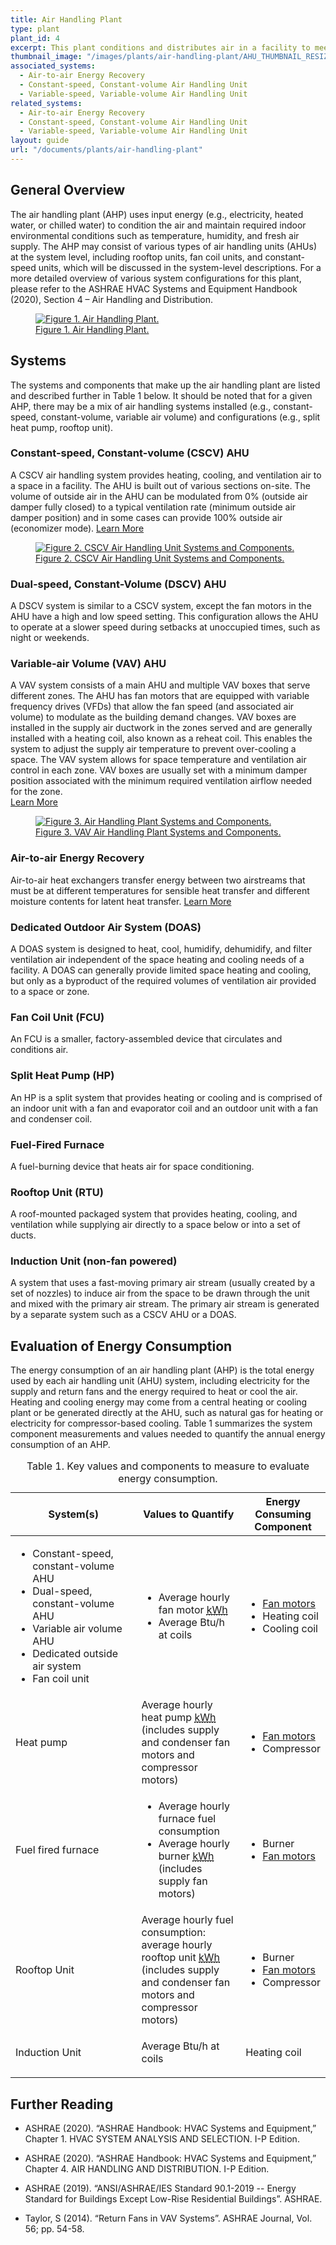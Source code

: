 ```yaml
---
title: Air Handling Plant
type: plant
plant_id: 4
excerpt: This plant conditions and distributes air in a facility to meet required indoor environmental conditions. This plant works in conjunction with heating and cooling plants.
thumbnail_image: "/images/plants/air-handling-plant/AHU_THUMBNAIL_RESIZED-01.jpg"
associated_systems:
  - Air-to-air Energy Recovery
  - Constant-speed, Constant-volume Air Handling Unit
  - Variable-speed, Variable-volume Air Handling Unit
related_systems:
  - Air-to-air Energy Recovery
  - Constant-speed, Constant-volume Air Handling Unit
  - Variable-speed, Variable-volume Air Handling Unit 
layout: guide
url: "/documents/plants/air-handling-plant"
---
```


## General Overview

The air handling plant (AHP) uses input energy (e.g., electricity, heated water, or chilled water) to condition the air and maintain required indoor environmental conditions such as temperature, humidity, and fresh air supply. The AHP may consist of various types of air handling units (AHUs) at the system level, including rooftop units, fan coil units, and constant-speed units, which will be discussed in the system-level descriptions. For a more detailed overview of various system configurations for this plant, please refer to the ASHRAE HVAC Systems and Equipment Handbook (2020), Section 4 – Air Handling and Distribution.

<a href="/images/plants/air-handling-plant/2024_0503_AHU plant_figure 1 updated.jpg">
    <figure class="figure mt-3 mb-0">
        <img src="/images/plants/air-handling-plant/2024_0503_AHU plant_figure 1 updated.jpg" class="figure-img img-fluid rounded" alt="Figure 1. Air Handling Plant.">
        <figcaption class="figure-caption text-left">Figure 1. Air Handling Plant.</figcaption>
    </figure>
</a>

## Systems

The systems and components that make up the air handling plant are listed and described further in Table 1 below. It should be noted that for a given AHP, there may be a mix of air handling systems installed (e.g., constant-speed, constant-volume, variable air volume) and configurations (e.g., split heat pump, rooftop unit). 

### Constant-speed, Constant-volume (CSCV) AHU

A CSCV air handling system provides heating, cooling, and ventilation air to a space in a facility. The AHU is built  out of various sections on-site. The volume of outside air in the AHU can be modulated from 0% (outside air damper fully closed) to a typical ventilation rate (minimum outside air damper position) and in some cases can provide 100% outside air (economizer mode).
<a class="continue" href="/documents/systems/constant-speed-constant-volume-air-handling-system"><span>Learn More</span><i class="fa fa-arrow-right"></i></a>

<a href="/images/plants/air-handling-plant/2024_0503_AHU plant_figure 2 updated.jpg">
    <figure class="figure mb-4 mt-3">
        <img src="/images/plants/air-handling-plant/2024_0503_AHU plant_figure 2 updated.jpg" class="figure-img img-fluid rounded" alt="Figure 2. CSCV Air Handling Unit Systems and Components.">
        <figcaption class="figure-caption text-left">Figure 2. CSCV Air Handling Unit Systems and Components.</figcaption>
    </figure>
</a>

### Dual-speed, Constant-Volume (DSCV) AHU 

A DSCV system is similar to a CSCV system, except the fan motors in the AHU have a high and low speed setting. This configuration allows the AHU to operate at a slower speed during setbacks at unoccupied times, such as night or weekends.

### Variable-air Volume (VAV) AHU 

A VAV system consists of a main AHU and multiple VAV boxes that serve different zones. The AHU has fan motors that are equipped with variable frequency drives (VFDs) that allow the fan speed (and associated air volume) to modulate as the building demand changes. VAV boxes are installed in the supply air ductwork in the zones served and are generally installed with a heating coil, also known as a reheat coil. This enables the system to adjust the supply air temperature to prevent over-cooling a space. The VAV system allows for space temperature and ventilation air control in each zone. VAV boxes are usually set with a minimum damper position associated with the minimum required ventilation airflow needed for the zone.  
<a class="continue" href="/documents/systems/variable-speed-variable-volume-air-handling-system"><span>Learn More</span><i class="fa fa-arrow-right"></i></a>

<a href="/images/plants/air-handling-plant/2024_0503_AHU plant_figure 3 updated.jpg">
    <figure class="figure mb-4 mt-3">
        <img src="/images/plants/air-handling-plant/2024_0503_AHU plant_figure 3 updated.jpg" class="figure-img img-fluid rounded" alt="Figure 3. Air Handling Plant Systems and Components.">
        <figcaption class="figure-caption text-left">Figure 3. VAV Air Handling Plant Systems and Components.</figcaption>
    </figure>
</a>


### Air-to-air Energy Recovery

Air-to-air heat exchangers transfer energy between two airstreams that must be at different temperatures for sensible heat transfer and different moisture contents for latent heat transfer.
<a class="continue" href="/documents/systems/air-to-air-energy-recovery"><span>Learn More</span><i class="fa fa-arrow-right"></i></a>

### Dedicated Outdoor Air System (DOAS) 

A DOAS system is designed to heat, cool, humidify, dehumidify, and filter ventilation air independent of the space heating and cooling needs of a facility. A DOAS can generally provide limited space heating and cooling, but only as a byproduct of the required volumes of ventilation air provided to a space or zone.   

### Fan Coil Unit (FCU) 

An FCU is a smaller, factory-assembled device that circulates and conditions air.  

### Split Heat Pump (HP) 

An HP is a split system that provides heating or cooling and is comprised of an indoor unit with a fan and evaporator coil and an outdoor unit with a fan and condenser coil.  

### Fuel-Fired Furnace  

A fuel-burning device that heats air for space conditioning. 

### Rooftop Unit (RTU) 

A roof-mounted packaged system that provides heating, cooling, and ventilation while supplying air directly to a space below or into a set of ducts. 

### Induction Unit (non-fan powered) 

A system that uses a fast-moving primary air stream (usually created by a set of nozzles) to induce air from the space to be drawn through the unit and mixed with the primary air stream. The primary air stream is generated by a separate system such as a CSCV AHU or a DOAS. 

## Evaluation of Energy Consumption

The energy consumption of an air handling plant (AHP) is the total energy used by each air handling unit (AHU) system, including electricity for the supply and return fans and the energy required to heat or cool the air. Heating and cooling energy may come from a central heating or cooling plant or be generated directly at the AHU, such as natural gas for heating or electricity for compressor-based cooling. Table 1 summarizes the system component measurements and values needed to quantify the annual energy consumption of an AHP.

<div class="table-wrapper">
<table>
    <caption>Table 1. Key values and components to measure to evaluate energy consumption.</caption>
    <thead>
        <tr>
            <th style="width: 40%;">
                System(s)
            </th>
            <th>
                Values to Quantify
            </th>
            <th style="width: 25%;">
                Energy Consuming Component
            </th>
        </tr>
    <tbody>
        <tr>
            <td>
                <ul>
                    <li>Constant-speed, constant-volume AHU</li>
                    <li>Dual-speed, constant-volume AHU</li>
                    <li>Variable air volume AHU</li>
                    <li>Dedicated outside air system</li>
                    <li>Fan coil unit</li>
                </ul>
            </td>
            <td>
                <ul>
                    <li>Average hourly fan motor <a class="glossary-link" href="/glossary#kwh"><abbr title="Kilowatt Hour">kWh</abbr></a></li>
                    <li>Average Btu/h at coils</li>
                </ul>
            </td>
            <td>
                <ul>
                    <li><a href="/documents/components/constant-speed-constant-volume-fan-and-motor">Fan motors</a></li>
                    <li>Heating coil</li>
                    <li>Cooling coil</li>
                </ul>
            </td>
        </tr>
        <tr>
            <td>
                Heat pump
            </td>
            <td>
                Average hourly heat pump <a class="glossary-link" href="/glossary#kwh"><abbr title="Kilowatt Hour">kWh</abbr></a> (includes supply and condenser fan motors and compressor motors)
            </td>
            <td>
                <ul>
                    <li><a href="/documents/components/constant-speed-constant-volume-fan-and-motor">Fan motors</a></li>
                    <li>Compressor</li>
                </ul>
            </td>
        </tr>
        <tr>
            <td>
                Fuel fired furnace
            </td>
            <td>
                <ul>
                    <li>Average hourly furnace fuel consumption</li>
                    <li>Average hourly burner <a class="glossary-link" href="/glossary#kwh"><abbr title="Kilowatt Hour">kWh</abbr></a> (includes supply fan motors)</li>
                </ul>
            </td>
            <td>
                <ul>
                    <li>Burner</li>
                    <li><a href="/documents/components/constant-speed-constant-volume-fan-and-motor">Fan motors</a></li>
                </ul>
            </td>
        </tr>
        <tr>
            <td>
                Rooftop Unit
            </td>
            <td>
                Average hourly fuel consumption: average hourly rooftop unit <a class="glossary-link" href="/glossary#kwh"><abbr title="Kilowatt Hour">kWh</abbr></a> (includes supply and condenser fan motors and compressor motors)
            </td>
            <td>
                <ul>
                    <li>Burner</li>
                    <li><a href="/documents/components/constant-speed-constant-volume-fan-and-motor">Fan motors</a></li>
                    <li>Compressor</li>
                </ul>
            </td>
        </tr>
        <tr>
            <td>
                Induction Unit
            </td>
            <td>
                <p>Average Btu/h at coils</p>
            </td>
            <td>
                Heating coil
            </td>
        </tr>
    </tbody>
</table> 
</div>

## Further Reading

- ASHRAE (2020). “ASHRAE Handbook: HVAC Systems and Equipment,” Chapter 1. HVAC SYSTEM ANALYSIS AND SELECTION. I-P Edition.  

- ASHRAE (2020). “ASHRAE Handbook: HVAC Systems and Equipment,” Chapter 4. AIR HANDLING AND DISTRIBUTION. I-P Edition.  

- ASHRAE (2019). “ANSI/ASHRAE/IES Standard 90.1-2019 -- Energy Standard for Buildings Except Low-Rise Residential Buildings”. ASHRAE. 

- Taylor, S (2014). “Return Fans in VAV Systems”. ASHRAE Journal, Vol. 56; pp. 54-58.